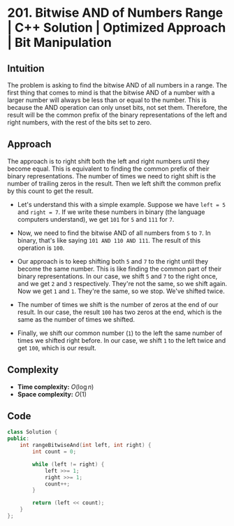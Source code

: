 # 201. Bitwise AND of Numbers Range | C++ Solution | Optimized Approach | Bit Manipulation

## Intuition

The problem is asking to find the bitwise AND of all numbers in a range. The first thing that comes to mind is that the bitwise AND of a number with a larger number will always be less than or equal to the number. This is because the AND operation can only unset bits, not set them. Therefore, the result will be the common prefix of the binary representations of the left and right numbers, with the rest of the bits set to zero.

## Approach

The approach is to right shift both the left and right numbers until they become equal. This is equivalent to finding the common prefix of their binary representations. The number of times we need to right shift is the number of trailing zeros in the result. Then we left shift the common prefix by this count to get the result.

-   Let's understand this with a simple example. Suppose we have `left = 5` and `right = 7`. If we write these numbers in binary (the language computers understand), we get `101` for `5` and `111` for `7`.

-   Now, we need to find the bitwise AND of all numbers from `5` to `7`. In binary, that's like saying `101 AND 110 AND 111`. The result of this operation is `100`.

-   Our approach is to keep shifting both `5` and `7` to the right until they become the same number. This is like finding the common part of their binary representations. In our case, we shift `5` and `7` to the right once, and we get `2` and `3` respectively. They're not the same, so we shift again. Now we get `1` and `1`. They're the same, so we stop. We've shifted twice.

-   The number of times we shift is the number of zeros at the end of our result. In our case, the result `100` has two zeros at the end, which is the same as the number of times we shifted.

-   Finally, we shift our common number (`1`) to the left the same number of times we shifted right before. In our case, we shift `1` to the left twice and get `100`, which is our result.

## Complexity

-   **Time complexity:** $O(\log n)$
-   **Space complexity:** $O(1)$

## Code

```cpp
class Solution {
public:
    int rangeBitwiseAnd(int left, int right) {
        int count = 0;

        while (left != right) {
            left >>= 1;
            right >>= 1;
            count++;
        }

        return (left << count);
    }
};
```

